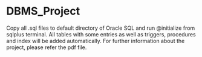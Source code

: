 # DBMS_Project
Copy all .sql files to default directory of Oracle SQL and run @initialize from sqlplus terminal.
All tables with some entries as well as triggers, procedures and index will be added automatically.
For further information about the project, please refer the pdf file.
